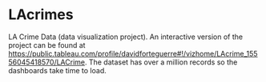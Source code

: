 # LAcrimes
LA Crime Data (data visualization project). An interactive version of the project can be found at https://public.tableau.com/profile/davidforteguerre#!/vizhome/LAcrime_15556045418570/LACrime. The dataset has over a million records so the dashboards take time to load.
